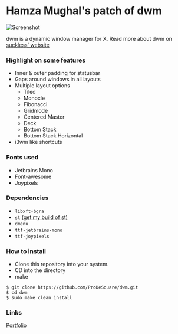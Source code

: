 # Hamza Mughal's patch of dwm

![Screenshot](https://prodesquare.com/img/projects/prodesquare-dwm-patch.png)

dwm is a dynamic window manager for X. Read more about dwm on [suckless' website](http://dwm.suckless.org)

### Highlight on some features

+ Inner & outer padding for statusbar
+ Gaps around windows in all layouts
+ Multiple layout options
    + Tiled
    + Monocle
    + Fibonacci
    + Gridmode
    + Centered Master
    + Deck
    + Bottom Stack
    + Bottom Stack Horizontal
+ i3wm like shortcuts

### Fonts used
+ Jetbrains Mono
+ Font-awesome
+ Joypixels

### Dependencies
+ `libxft-bgra`
+ `st` [(get my build of st)](https://github.com/ProDeSquare/st)
+ `dmenu`
+ `ttf-jetbrains-mono`
+ `ttf-joypixels`

### How to install
+ Clone this repository into your system.
+ CD into the directory
+ make

```
$ git clone https://github.com/ProDeSquare/dwm.git
$ cd dwm
$ sudo make clean install
```

### Links
[Portfolio](https://prodesquare.com)
